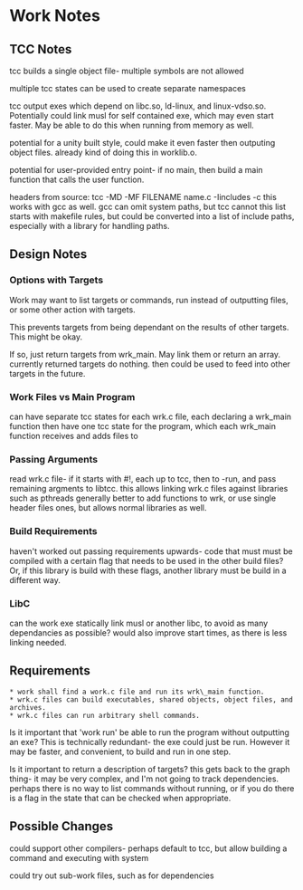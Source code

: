 # Work Notes

## TCC Notes
tcc builds a single object file- multiple symbols are not allowed

multiple tcc states can be used to create separate namespaces

tcc output exes which depend on libc.so, ld-linux, and linux-vdso.so.
Potentially could link musl for self contained exe, which may even
start faster. May be able to do this when running from memory as well.


potential for a unity built style, could make it even faster then outputing
object files. already kind of doing this in worklib.o.

potential for user-provided entry point- if no main, then build a main
function that calls the user function.


headers from source:
tcc -MD -MF FILENAME name.c -Iincludes -c
this works with gcc as well. gcc can omit system paths, but tcc cannot
this list starts with makefile rules, but could be converted into a list of
include paths, especially with a library for handling paths.

## Design Notes

### Options with Targets
Work may want to list targets or commands, run instead of outputting files,
or some other action with targets.

This prevents targets from being dependant on the results of other targets.
This might be okay.

If so, just return targets from wrk\_main. May link them or return an array.
currently returned targets do nothing. then could be used to feed into other targets
in the future.

### Work Files vs Main Program
can have separate tcc states for each wrk.c file, each declaring a wrk\_main function
then have one tcc state for the program, which each wrk\_main function receives and
adds files to

### Passing Arguments
read wrk.c file- if it starts with #!, each up to tcc, then to -run, and pass remaining
argments to libtcc. this allows linking wrk.c files against libraries such as pthreads
generally better to add functions to wrk, or use single header files ones, but allows
normal libraries as well.

### Build Requirements
haven't worked out passing requirements upwards- code that must must be compiled
with a certain flag that needs to be used in the other build files?
Or, if this library is build with these flags, another library
must be build in a different way.

### LibC
can the work exe statically link musl or another libc, to avoid as many dependancies as possible?
would also improve start times, as there is less linking needed.


## Requirements
    * work shall find a work.c file and run its wrk\_main function.
    * wrk.c files can build executables, shared objects, object files, and archives.
    * wrk.c files can run arbitrary shell commands.

Is it important that 'work run' be able to run the program without outputting an exe?
This is technically redundant- the exe could just be run. However it may be faster,
and convenient, to build and run in one step.


Is it important to return a description of targets? this gets back to the graph thing-
it may be very complex, and I'm not going to track dependencies.
perhaps there is no way to list commands without running, or if you do there
is a flag in the state that can be checked when appropriate.

## Possible Changes
could support other compilers- perhaps default to tcc, but allow building
a command and executing with system

could try out sub-work files, such as for dependencies

